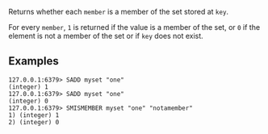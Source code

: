 Returns whether each `member` is a member of the set stored at `key`.

For every `member`, `1` is returned if the value is a member of the set, or `0` if the element is not a member of the set or if `key` does not exist.

## Examples

```
127.0.0.1:6379> SADD myset "one"
(integer) 1
127.0.0.1:6379> SADD myset "one"
(integer) 0
127.0.0.1:6379> SMISMEMBER myset "one" "notamember"
1) (integer) 1
2) (integer) 0
```
